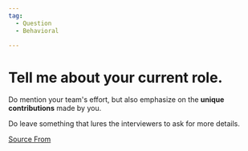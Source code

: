 ```yaml
---
tag:
  - Question
  - Behavioral

---
```

  
# Tell me about your current role.

Do mention your team's effort, but also emphasize on the **unique contributions** made by you.

Do leave something that lures the interviewers to ask for more details.


[Source From](https://bigfrontend.dev/question/Tell-me-about-your-current-role)

  